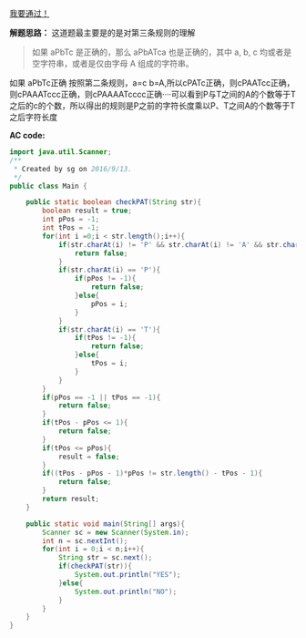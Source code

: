 [我要通过！](https://www.patest.cn/contests/pat-b-practise/1003)

**解题思路：**
这道题最主要是的是对第三条规则的理解
>  如果 aPbTc 是正确的，那么 aPbATca 也是正确的，其中 a, b, c 均或者是空字符串，或者是仅由字母 A 组成的字符串。

如果 aPbTc正确 按照第二条规则，a=c b=A,所以cPATc正确，则cPAATcc正确，则cPAAATccc正确，则cPAAAATcccc正确····可以看到P与T之间的A的个数等于T之后的c的个数，所以得出的规则是P之前的字符长度乘以P、T之间A的个数等于T之后字符长度

**AC code:**

``` java
import java.util.Scanner;
/**
 * Created by sg on 2016/9/13.
 */
public class Main {

    public static boolean checkPAT(String str){
        boolean result = true;
        int pPos = -1;
        int tPos = -1;
        for(int i =0;i < str.length();i++){
            if(str.charAt(i) != 'P' && str.charAt(i) != 'A' && str.charAt(i) != 'T'){
                return false;
            }
            if(str.charAt(i) == 'P'){
                if(pPos != -1){
                    return false;
                }else{
                    pPos = i;
                }
            }
            if(str.charAt(i) == 'T'){
                if(tPos != -1){
                    return false;
                }else{
                    tPos = i;
                }
            }
        }
        if(pPos == -1 || tPos == -1){
            return false;
        }
        if(tPos - pPos <= 1){
            return false;
        }
        if(tPos <= pPos){
            result = false;
        }
        if((tPos - pPos - 1)*pPos != str.length() - tPos - 1){
            return false;
        }
        return result;
    }

    public static void main(String[] args){
        Scanner sc = new Scanner(System.in);
        int n = sc.nextInt();
        for(int i = 0;i < n;i++){
            String str = sc.next();
            if(checkPAT(str)){
                System.out.println("YES");
            }else{
                System.out.println("NO");
            }
        }
    }
}
```